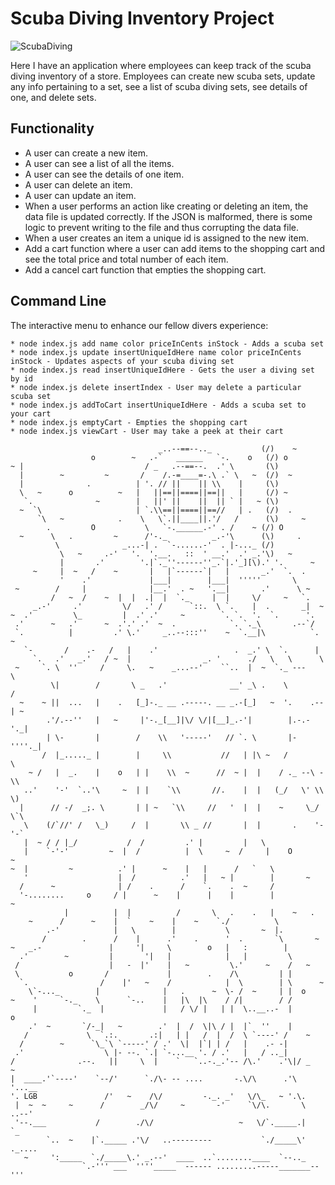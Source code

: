 # Scuba Diving Inventory Project

![ScubaDiving](https://i.pinimg.com/736x/d1/19/c7/d119c753ba57baf2681695701b2814c7.jpg)

Here I have an application where employees can keep track of the scuba diving inventory of a store. Employees can create new scuba sets, update any info pertaining to a set, see a list of scuba diving sets, see details of one, and delete sets. 

## Functionality
* A user can create a new item.
* A user can see a list of all the items.
* A user can see the details of one item.
* A user can delete an item.
* A user can update an item.
* When a user performs an action like creating or deleting an item, the data file is updated correctly. If the JSON is malformed, there is some logic to prevent writing to the file and thus corrupting the data file.
* When a user creates an item a unique id is assigned to the new item.
* Add a cart function where a user can add items to the shopping cart and see the total price and total number of each item.
* Add a cancel cart function that empties the shopping cart.

## Command Line
The interactive menu to enhance our fellow divers experience:
```
* node index.js add name color priceInCents inStock - Adds a scuba set 
* node index.js update insertUniqueIdHere name color priceInCents inStock - Updates aspects of your scuba diving set
* node index.js read insertUniqueIdHere - Gets the user a diving set by id
* node index.js delete insertIndex - User may delete a particular scuba set
* node index.js addToCart insertUniqueIdHere - Adds a scuba set to your cart
* node index.js emptyCart - Empties the shopping cart
* node index.js viewCart - User may take a peek at their cart
```

```
                                 _..--==--.._           (/)    ~
                  o        ~   .-`   ______   `-.    o   (/) o
~ |                           / _   .--==--.  .' \       (\)
  |        ~         ~       /    /.-=____=-.\ .` \   ~  (/)  ~
  |              .          | '. // ||    || \\    |     (\)
  \   ~      o          ~   |   ||==||====||==||   |     (/) ~
   `.              ~        |   ||' ||    ||  || ` |   ~ (\)
  ~  `\                     | `.\\==||====||==//   | .   (/)  .
      `\   ~            .    \   \`.||____||.'/   /      (\)     ~
        .         O           \   `-.______.-' . /    ~ (/) O
  ~      \   .         ~      /'-._          _.-'\      (\)     .
          \              _...-| .  `-......-'  . |-..._ (/)
           \   ~     .-'   '.  '.__.   ::  ' __.'  .' _.'\)   ~
           |       .'        '.|`._''------''_.`|.'_][\).' '.      ~
     ~     |  ~   /    ~       |   |`------`|   |       _.'  `.  .
           '    .'             |___|        |___|  '''''       \
 ~        /     |              |__.'  . ~   '.__|       .'      \ ~
         /   ~  /    ~  |  |  .|  |  `._     |  |     \/     ~   `.
     _.-'     .'         \/   .' /      `::.  \ `.    |  .       _|  ~
~  .'         \_         |  .' .'     ~        `. `.  '.  `.      '.
 .'      ~   .'      ~  .'.' .'  ~  .            `. `._\       .--`/
 `.          |         .' \.'     _..--:::''    ~  `.__|\          `.  ~
   `-       /    .-   /   |    .'                 .  _.' \  `.      |
     `.   .'   _.'   / ~  |                _. '      ./   \   \      \
 ~     `. \  ''     /     \.   ~    _...--'    ``..  |  ~  `._ ---    \
         \|        /       \ _   .'              __' _\ .    \        /
  ~    ~ ||  ...   |    .   [_]-._ __ .-----. __ _.-[_]   ~  '.    .--| ~
        .'/.--''   |   ~     |'-._[__]|\/ \/|[__]_.-'|        |.-.-'._|
        | \-       |        /    \\   '-----'   // `. \       |-''''._|
       /  |_....._ |        |     \\           //   | |\ ~   /        \
    ~ /   |  _.    |    o   | |    \\  ~      //  ~ |  |    / ._ --\ -\\
   ..'    '-'  `..'\     ~  | |    `\\       //.    |  |   (_/   \' \\ \)
  |      // -/  _;. \       | | ~   `\\     //   '  |  |    ~     \_/ \`\
   \    (/`//' /   \_)     /  |       \\ _ //       |  |       .    '-'-`
   |  ~ / / |_/           /  /         .' |         |   \
   |    `-'-'         ~  |  /          |  \     ~  /     |    O       ~
~  |         ~          .' |      ~    |   |      /   `   \
   '                    |  /          .'   |   ~ |        |       ~
  /      ~              | /    .      /    `.    .  ~     /
  '-........     o     / |      ~    |      |    |        |            ~
            |          |  |          /       \   .    .   |    ~   .
    ~      /      ~    |  `    ~    |    ~    `./          \
        .-'            |   \        |           \       ~  |.
       /        .      /    |      .'    .      '  .       `\       ~
~   _.-               |     '|     \        o   |   :        |
  .'        ~         |       '|   |            |   |         \
 /                    |   -  |'    |   ~         \.'     ~    /   ~
 \           o       /             |        .    /\         | |
  `.                /    |'   ~    /            |  \        | \      ~
    \`-..._        |              |   .      ~  \- /  ~     | |  o
~    '     `-._    \      `-..    |   |\  |\    / /|        / /
     |         `._  |             |   / \/ |   | |  \..__..-  |       o
    .'  ~       `/-_|   ~        .'  |  /  \|\ / |  |`  ''    |
   /             \  `.:.       .:|   | |   /  |  /  \ `----' /    ~
  /        ~      `\_`\ `-----' / .'  \|  |`| | /   |    .- -|
 .'                  \ |- --. `.| `-...__ '. / .'   |   / .._|
/              .--.   ||     \  |    `   `..-._.'-- /\.'    .'\|/ _    ~
|  ____.'`----'    `--/'      `./\- -- ....       -.\/\      .'\   '...__
'. LGB               /'   ~    /\/         -._. _'   \/\_   ~ '.\.      
 |  ~  ~     ~      /        _/\/     ~       -'     `\/\.       \  ..--'
 '--.___           /        ./\/                   ~   \/`._____.|   `_
        `..  ~    |`._____ .'\/   ..---------           `./_____\' ._....
   ~     ':_____  `./_____\.' _.--'  ____  ..`........____  `--.._
                `.-''' ___  ''''_____  ------ .........-----_______--'''
```
